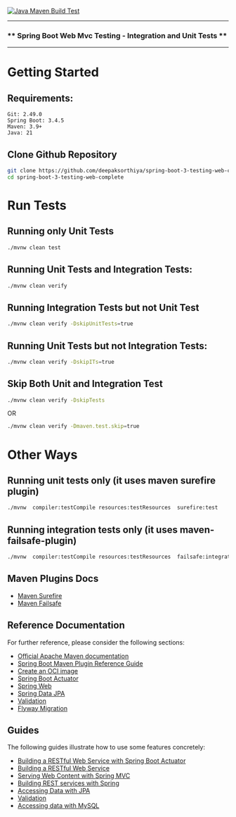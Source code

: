 [![Java Maven Build Test](https://github.com/deepaksorthiya/spring-boot-3-testing-web-complete/actions/workflows/maven-build.yml/badge.svg)](https://github.com/deepaksorthiya/spring-boot-3-testing-web-complete/actions/workflows/maven-build.yml)

---

### ** Spring Boot Web Mvc Testing - Integration and Unit Tests **

---

# Getting Started

## Requirements:

```
Git: 2.49.0
Spring Boot: 3.4.5
Maven: 3.9+
Java: 21
```

## Clone Github Repository

```bash
git clone https://github.com/deepaksorthiya/spring-boot-3-testing-web-complete
cd spring-boot-3-testing-web-complete
```

# Run Tests

## Running only Unit Tests

```bash
./mvnw clean test
```

## Running Unit Tests and Integration Tests:

```bash
./mvnw clean verify
```

## Running Integration Tests but not Unit Test

```bash
./mvnw clean verify -DskipUnitTests=true
```

## Running Unit Tests but not Integration Tests:

```bash
./mvnw clean verify -DskipITs=true
```

## Skip Both Unit and Integration Test

```bash
./mvnw clean verify -DskipTests
```

OR

```bash
./mvnw clean verify -Dmaven.test.skip=true
```

# Other Ways

## Running unit tests only (it uses maven surefire plugin)

```bash
./mvnw  compiler:testCompile resources:testResources  surefire:test
```

## Running integration tests only (it uses maven-failsafe-plugin)

```bash
./mvnw  compiler:testCompile resources:testResources  failsafe:integration-test
```

## Maven Plugins Docs

* [Maven Surefire](https://maven.apache.org/surefire/maven-surefire-plugin/test-mojo.html#includes)
* [Maven Failsafe](https://maven.apache.org/surefire/maven-failsafe-plugin/integration-test-mojo.html#includes)

## Reference Documentation

For further reference, please consider the following sections:

* [Official Apache Maven documentation](https://maven.apache.org/guides/index.html)
* [Spring Boot Maven Plugin Reference Guide](https://docs.spring.io/spring-boot/maven-plugin)
* [Create an OCI image](https://docs.spring.io/spring-boot/maven-plugin/build-image.html)
* [Spring Boot Actuator](https://docs.spring.io/spring-boot/reference/actuator/index.html)
* [Spring Web](https://docs.spring.io/spring-boot/reference/web/servlet.html)
* [Spring Data JPA](https://docs.spring.io/spring-boot/reference/data/sql.html#data.sql.jpa-and-spring-data)
* [Validation](https://docs.spring.io/spring-boot//io/validation.html)
* [Flyway Migration](https://docs.spring.io/spring-boot/how-to/data-initialization.html#howto.data-initialization.migration-tool.flyway)

## Guides

The following guides illustrate how to use some features concretely:

* [Building a RESTful Web Service with Spring Boot Actuator](https://spring.io/guides/gs/actuator-service/)
* [Building a RESTful Web Service](https://spring.io/guides/gs/rest-service/)
* [Serving Web Content with Spring MVC](https://spring.io/guides/gs/serving-web-content/)
* [Building REST services with Spring](https://spring.io/guides/tutorials/rest/)
* [Accessing Data with JPA](https://spring.io/guides/gs/accessing-data-jpa/)
* [Validation](https://spring.io/guides/gs/validating-form-input/)
* [Accessing data with MySQL](https://spring.io/guides/gs/accessing-data-mysql/)

